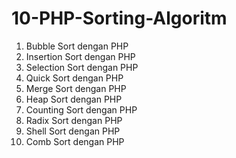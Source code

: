 # 10-PHP-Sorting-Algoritm

1. Bubble Sort dengan PHP
2. Insertion Sort dengan PHP
3. Selection Sort dengan PHP
4. Quick Sort dengan PHP
5. Merge Sort dengan PHP
6. Heap Sort dengan PHP
7. Counting Sort dengan PHP
8. Radix Sort dengan PHP
9. Shell Sort dengan PHP
10. Comb Sort dengan PHP
